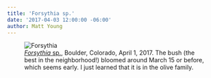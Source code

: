 ```yaml
---
title: 'Forsythia sp.'
date: '2017-04-03 12:00:00 -06:00'
author: Matt Young
---
```

<figure>
<img src="/PT/uploads/2017/IMG_1755_Forsythia_600.JPG" alt="Forsythia"/>
<figcaption>
<a href="https://en.wikipedia.org/wiki/Forsythia"><i>Forsythia</i> sp.</a>, Boulder, Colorado, April 1, 2017. The bush (the best in the neighborhood!) bloomed around March 15 or before, which seems early. I just learned that it is in the olive family. 
</figcaption>
</figure>
